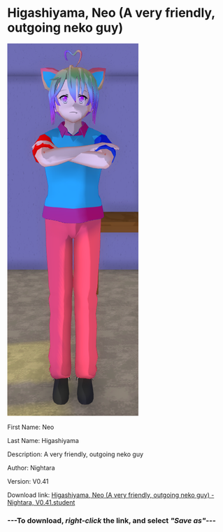 # Higashiyama, Neo (A very friendly, outgoing neko guy)

<img src = "https://raw.githubusercontent.com/Arbiter1223/Daigaku-Gurashi-Custom-Students/master/Students/Files/Higashiyama%2C%20Neo%20(A%20very%20friendly%2C%20outgoing%20neko%20guy).png">

First Name: Neo

Last Name: Higashiyama

Description: A very friendly, outgoing neko guy

Author: Nightara

Version: V0.41

Download link: <a href="https://raw.githubusercontent.com/Arbiter1223/Daigaku-Gurashi-Custom-Students/master/Students/Files/Higashiyama%2C%20Neo%20(A%20very%20friendly%2C%20outgoing%20neko%20guy)%20-%20Nightara%2C%20V0.41.student">Higashiyama, Neo (A very friendly, outgoing neko guy) - Nightara, V0.41.student</a>

### ---**To download, _right-click_ the link, and select _"Save as"_**---
